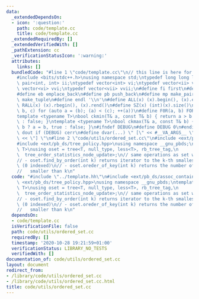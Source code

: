 ```yaml
---
data:
  _extendedDependsOn:
  - icon: ':question:'
    path: code/template.cc
    title: code/template.cc
  _extendedRequiredBy: []
  _extendedVerifiedWith: []
  _pathExtension: cc
  _verificationStatusIcon: ':warning:'
  attributes:
    links: []
  bundledCode: "#line 1 \"code/template.cc\"\n// this line is here for a reason\n\
    #include <bits/stdc++.h>\nusing namespace std;\ntypedef long long ll;\ntypedef\
    \ pair<int, int> ii;\ntypedef vector<int> vi;\ntypedef vector<ii> vii;\ntypedef\
    \ vector<vi> vvi;\ntypedef vector<vii> vvii;\n#define fi first\n#define se second\n\
    #define eb emplace_back\n#define pb push_back\n#define mp make_pair\n#define mt\
    \ make_tuple\n#define endl '\\n'\n#define ALL(x) (x).begin(), (x).end()\n#define\
    \ RALL(x) (x).rbegin(), (x).rend()\n#define SZ(x) (int)(x).size()\n#define FOR(a,\
    \ b, c) for (auto a = (b); (a) < (c); ++(a))\n#define F0R(a, b) FOR (a, 0, (b))\n\
    template <typename T>\nbool ckmin(T& a, const T& b) { return a > b ? a = b, true\
    \ : false; }\ntemplate <typename T>\nbool ckmax(T& a, const T& b) { return a <\
    \ b ? a = b, true : false; }\n#ifndef DEBUG\n#define DEBUG 0\n#endif\n#define\
    \ dout if (DEBUG) cerr\n#define dvar(...) \" [\" << #__VA_ARGS__ \": \" << (__VA_ARGS__)\
    \ << \"] \"\n#line 2 \"code/utils/ordered_set.cc\"\n#include <ext/pb_ds/assoc_container.hpp>\n\
    #include <ext/pb_ds/tree_policy.hpp>\nusing namespace __gnu_pbds;\ntemplate <typename\
    \ T>\nusing oset = tree<T, null_type, less<T>, rb_tree_tag,\n                \
    \  tree_order_statistics_node_update>;\n// same operations as set w/ extra options:\n\
    // - oset.find_by_order(int k) returns iterator to the k-th smallest\n//   entry\
    \ (0 indexed)\n// - oset.oreder_of_key(int k) returns the number of keys strictly\n\
    //   smaller than k\n"
  code: "#include \"../template.hh\"\n#include <ext/pb_ds/assoc_container.hpp>\n#include\
    \ <ext/pb_ds/tree_policy.hpp>\nusing namespace __gnu_pbds;\ntemplate <typename\
    \ T>\nusing oset = tree<T, null_type, less<T>, rb_tree_tag,\n                \
    \  tree_order_statistics_node_update>;\n// same operations as set w/ extra options:\n\
    // - oset.find_by_order(int k) returns iterator to the k-th smallest\n//   entry\
    \ (0 indexed)\n// - oset.oreder_of_key(int k) returns the number of keys strictly\n\
    //   smaller than k\n"
  dependsOn:
  - code/template.cc
  isVerificationFile: false
  path: code/utils/ordered_set.cc
  requiredBy: []
  timestamp: '2020-10-28 19:21:59+01:00'
  verificationStatus: LIBRARY_NO_TESTS
  verifiedWith: []
documentation_of: code/utils/ordered_set.cc
layout: document
redirect_from:
- /library/code/utils/ordered_set.cc
- /library/code/utils/ordered_set.cc.html
title: code/utils/ordered_set.cc
---
```

